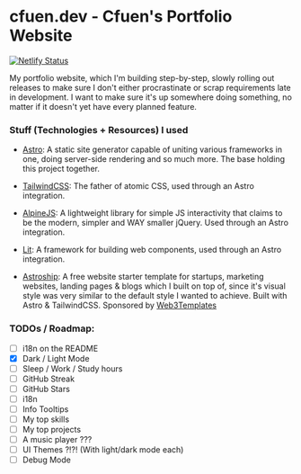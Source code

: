 # cfuen.dev - Cfuen's Portfolio Website

[![Netlify Status](https://api.netlify.com/api/v1/badges/07c76189-70f0-4f9e-a72e-038afd5a2327/deploy-status)](https://app.netlify.com/sites/cfuendev/deploys)

My portfolio website, which I'm building step-by-step, slowly rolling out releases to make sure I don't either procrastinate or scrap requirements late in development. I want to make sure it's up somewhere doing something, no matter if it doesn't yet have every planned feature.

### Stuff (Technologies + Resources) I used

- [Astro](https://astro.build/): A static site generator capable of uniting various frameworks in one, doing server-side rendering and so much more. The base holding this project together.

- [TailwindCSS](https://tailwindcss.com/): The father of atomic CSS, used through an Astro integration.

- [AlpineJS](https://alpinejs.dev/): A lightweight library for simple JS interactivity that claims to be the modern, simpler and WAY smaller jQuery. Used through an Astro integration.

- [Lit](https://lit.dev/): A framework for building web components, used through an Astro integration.

- [Astroship](https://github.com/surjithctly/astroship): A free website starter template for startups, marketing websites, landing pages & blogs which I built on top of, since it's visual style was very similar to the default style I wanted to achieve. Built with Astro & TailwindCSS. Sponsored by [Web3Templates](https://web3templates.com)

### TODOs / Roadmap:
- [ ] i18n on the README
- [x] Dark / Light Mode
- [ ] Sleep / Work / Study hours
- [ ] GitHub Streak
- [ ] GitHub Stars
- [ ] i18n
- [ ] Info Tooltips
- [ ] My top skills
- [ ] My top projects
- [ ] A music player ???
- [ ] UI Themes ?!?! (With light/dark mode each)
- [ ] Debug Mode